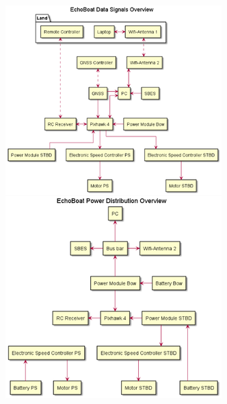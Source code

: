 ![Daten](out/EchoBoat%20Data%20Signals%20Overview.png)
![Daten](out/EchoBoat%20Power%20Distribution%20Overview.png)